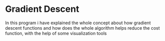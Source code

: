 # Gradient Descent
In this program i have explained the whole concept about how gradient descent functions and how does the whole algorithm helps reduce the cost function, with the help of some visualization tools
